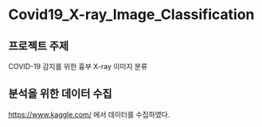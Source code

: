 # Covid19_X-ray_Image_Classification

## 프로젝트 주제
COVID-19 감지를 위한 흉부 X-ray 이미지 분류

## 분석을 위한 데이터 수집
https://www.kaggle.com/ 에서 데이터를 수집하였다.
